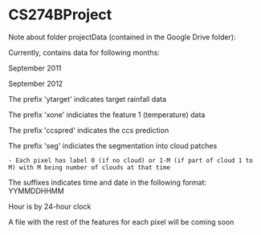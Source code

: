 # CS274BProject

Note about folder projectData (contained in the Google Drive folder):

Currently, contains data for following months:

September 2011

September 2012

The prefix 'ytarget' indicates target rainfall data

The prefix 'xone' indiciates the feature 1 (temperature) data

The prefix 'ccspred' indicates the ccs prediction

The prefix 'seg' indiciates the segmentation into cloud patches

	- Each pixel has label 0 (if no cloud) or 1-M (if part of cloud 1 to M) with M being number of clouds at that time
	
The suffixes indicates time and date in the following format: YYMMDDHHMM

Hour is by 24-hour clock

A file with the rest of the features for each pixel will be coming soon
